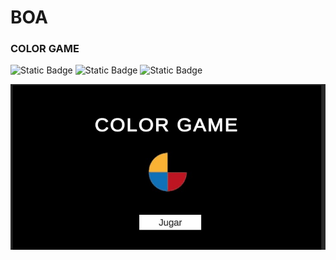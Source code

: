 # BOA
### COLOR GAME
![Static Badge](https://img.shields.io/badge/Lenguaje-C%23-blue)
![Static Badge](https://img.shields.io/badge/Herramienta-Unity-blue)
![Static Badge](https://img.shields.io/badge/Manual_de_Usuario-blue)

<p align="center">
<img src="https://github.com/Cristianz23/BOA/blob/main/imgReadme/1.jpg?raw=true">
</p>